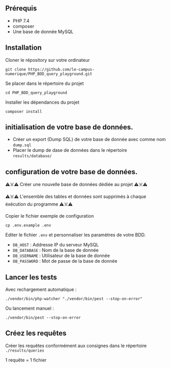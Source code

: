 ## Prérequis

* PHP 7.4
* composer
* Une base de donnée MySQL

## Installation

Cloner le répository sur votre ordinateur
```
git clone https://github.com/le-campus-numerique/PHP_BDD_query_playground.git
```

Se placer dans le répertoire du projet
```
cd PHP_BDD_query_playground
```

Installer les dépendances du projet
```
composer install
```
   
## initialisation de votre base de données. 

* Créer un export (Dump SQL) de votre base de donnée avec comme nom `dump.sql`
* Placer le dump de dase de données dans le répertoire `results/database/`

## configuration de votre base de données. 

⚠️☠️⚠️ Créer une nouvelle base de données dédiée au projet ⚠️☠️⚠️

⚠️☠️⚠️ L'ensemble des tables et données sont supprimés à chaque éxécution du programme ⚠️☠️⚠️   

Copier le fichier exemple de configuration
```
cp .env.example .env
```
Editer le fichier `.env` et personnaliser les paramètres de votre BDD.
* `DB_HOST` : Addresse IP du serveur MySQL 
* `DB_DATABASE` : Nom de la base de donnée 
* `DB_USERNAME` : Utilisateur de la base de donnée 
* `DB_PASSWORD` : Mot de passe de la base de donnée

## Lancer les tests

Avec rechargement automatique :
```
./vendor/bin/php-watcher "./vendor/bin/pest --stop-on-error"  
```
Ou lancement manuel :
```
./vendor/bin/pest --stop-on-error
```

## Créez les requêtes

Créer les requêtes conformément aux consignes dans le répertoire `./results/queries`

1 requête = 1 fichier
